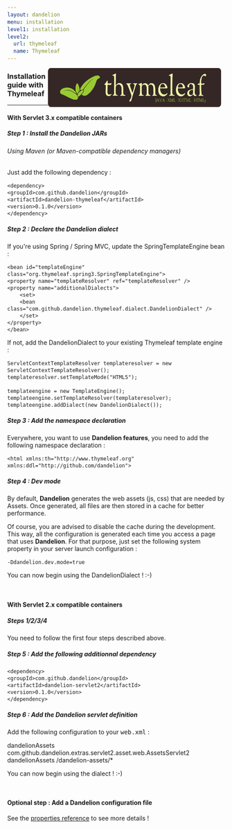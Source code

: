 ```yaml
---
layout: dandelion
menu: installation
level1: installation
level2:
  url: thymeleaf
  name: Thymeleaf
---
```


<a href="http://www.thymeleaf.org"><img src="/assets/images/logo_thymeleaflogonamesmall.png" style="float:right; margin-right: 10px;" width="400px" height="90px" /></a>
<h3>Installation guide with Thymeleaf</h3>
<hr />

<h4>With Servlet 3.x compatible containers</h4>

<h5>Step 1 : Install the Dandelion JARs</h5>

<h6>Using Maven (or Maven-compatible dependency managers)</h6>

Just add the following dependency :

    <dependency>
	<groupId>com.github.dandelion</groupId>
	<artifactId>dandelion-thymeleaf</artifactId>
	<version>0.1.0</version>
    </dependency>

<h5>Step 2 : Declare the Dandelion dialect</h5>

If you\'re using Spring / Spring MVC, update the SpringTemplateEngine bean :

    <bean id="templateEngine" class="org.thymeleaf.spring3.SpringTemplateEngine">
	<property name="templateResolver" ref="templateResolver" />
	<property name="additionalDialects">
	    <set>
		<bean class="com.github.dandelion.thymeleaf.dialect.DandelionDialect" />
	    </set>
	</property>
    </bean>

If not, add the DandelionDialect to your existing Thymeleaf template engine :

    ServletContextTemplateResolver templateresolver = new ServletContextTemplateResolver();
    templateresolver.setTemplateMode("HTML5");

    templateengine = new TemplateEngine();
    templateengine.setTemplateResolver(templateresolver);
    templateengine.addDialect(new DandelionDialect());

<h5>Step 3 : Add the namespace declaration</h5>

Everywhere, you want to use <strong>Dandelion features</strong>, you need to add the following namespace declaration :

    <html xmlns:th="http://www.thymeleaf.org" xmlns:ddl="http://github.com/dandelion">

##### Step 4 : Dev mode

By default, **Dandelion** generates the web assets (js, css) that are needed by Assets. Once generated, all files are then stored in a cache for better performance.

Of course, you are advised to disable the cache during the development. This way, all the configuration is generated each time you access a page that uses **Dandelion**.
For that purpose, just set the following system property in your server launch configuration :

	-Ddandelion.dev.mode=true

You can now begin using the DandelionDialect ! :-)

<br />
<h4>With Servlet 2.x compatible containers</h4>

<h5>Steps 1/2/3/4</h5>
You need to follow the first four steps described above.

<h5>Step 5 : Add the following additionnal dependency</h5>

    <dependency>
	<groupId>com.github.dandelion</groupId>
	<artifactId>dandelion-servlet2</artifactId>
	<version>0.1.0</version>
    </dependency>

<h5>Step 6 : Add the Dandelion servlet definition</h5>

Add the following configuration to your <tt>web.xml</tt> :

  <!-- Dandelion servlet definition -->
  <servlet>
      <servlet-name>dandelionAssets</servlet-name>
      <servlet-class>com.github.dandelion.extras.servlet2.asset.web.AssetsServlet2</servlet-class>
  </servlet>

  <!-- Dandelion servlet mapping -->
  <servlet-mapping>
      <servlet-name>dandelionAssets</servlet-name>
      <url-pattern>/dandelion-assets/*</url-pattern>
  </servlet-mapping>

You can now begin using the dialect ! :-)

<br />
<h4>Optional step : Add a Dandelion configuration file</h4>

See the [properties reference](/dandelion/ref/configuration) to see more details !